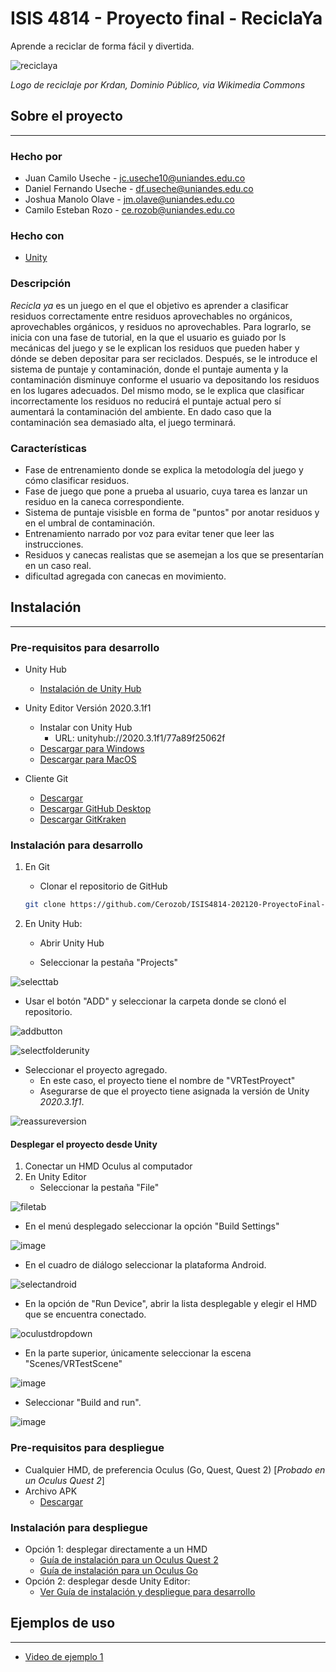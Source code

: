 # ISIS 4814 - Proyecto final - ReciclaYa

Aprende a reciclar de forma fácil y divertida.

![reciclaya](https://user-images.githubusercontent.com/55302468/145698368-c9f7e135-1959-454e-ace1-c88205e0b96e.png)

*Logo de reciclaje por Krdan, Dominio Público, via Wikimedia Commons*

## Sobre el proyecto

---

### Hecho por

- Juan Camilo Useche - jc.useche10@uniandes.edu.co
- Daniel Fernando Useche - df.useche@uniandes.edu.co
- Joshua Manolo Olave - jm.olave@uniandes.edu.co
- Camilo Esteban Rozo - ce.rozob@uniandes.edu.co

### Hecho con

- [Unity](https://unity.com/es)

### Descripción

*Recicla ya* es un juego en el que el objetivo es aprender a clasificar residuos correctamente entre residuos aprovechables no orgánicos, aprovechables orgánicos, y residuos no aprovechables. Para lograrlo, se inicia con una fase de tutorial, en la que el usuario es guiado por ls mecánicas del juego y se le explican los residuos que pueden haber y dónde se deben depositar para ser reciclados. Después, se le introduce el sistema de puntaje y contaminación, donde el puntaje aumenta y la contaminación disminuye conforme el usuario va depositando los residuos en los lugares adecuados. Del mismo modo, se le explica que clasificar incorrectamente los residuos no reducirá el puntaje actual pero sí aumentará la contaminación del ambiente. En dado caso que la contaminación sea demasiado alta, el juego terminará.

### Características

- Fase de entrenamiento donde se explica la metodología del juego y cómo clasificar residuos.
- Fase de juego que pone a prueba al usuario, cuya tarea es lanzar un residuo en la caneca correspondiente.
- Sistema de puntaje visisble en forma de "puntos" por anotar residuos y en el umbral de contaminación.
- Entrenamiento narrado por voz para evitar tener que leer las instrucciones.
- Residuos y canecas realistas que se asemejan a los que se presentarían en un caso real.
- dificultad agregada con canecas en movimiento.

## Instalación

---

### Pre-requisitos para desarrollo

- Unity Hub

  - [Instalación de Unity Hub](https://unity.com/es/download)

- Unity Editor Versión 2020.3.1f1

  - Instalar con Unity Hub 
    - URL: unityhub://2020.3.1f1/77a89f25062f
  - [Descargar para Windows](https://download.unity3d.com/download_unity/77a89f25062f/UnityDownloadAssistant-2020.3.1f1.exe)
  - [Descargar para MacOS](https://download.unity3d.com/download_unity/77a89f25062f/UnityDownloadAssistant-2020.3.1f1.dmg)

- Cliente Git

  - [Descargar](https://git-scm.com/downloads)
  - [Descargar GitHub Desktop](https://desktop.github.com/)
  - [Descargar GitKraken](https://www.gitkraken.com/download)

### Instalación para desarrollo

1. En Git

   - Clonar el repositorio de GitHub

   ```bash
   git clone https://github.com/Cerozob/ISIS4814-202120-ProyectoFinal-ReciclaYa.git
   ```
   
2. En Unity Hub:

   - Abrir Unity Hub

   - Seleccionar la pestaña "Projects"
 
![selecttab](https://user-images.githubusercontent.com/55302468/140423330-5a63a823-5175-4e9d-b42d-4633cf6301cc.png)

   - Usar el botón "ADD" y seleccionar la carpeta donde se clonó el repositorio.

![addbutton](https://user-images.githubusercontent.com/55302468/140423385-49f3bdd6-ff41-4f34-ae32-5207006a6a4c.png)

![selectfolderunity](https://user-images.githubusercontent.com/55302468/145699563-709f38bb-4ba6-4617-b947-e1fb14120186.png)

   - Seleccionar el proyecto agregado.
     - En este caso, el proyecto tiene el nombre de "VRTestProyect"
     - Asegurarse de que el proyecto tiene asignada la versión de Unity *2020.3.1f1*.

![reassureversion](https://user-images.githubusercontent.com/55302468/145699692-3e5df21e-31af-4485-8650-ce406190e24c.png)

#### Desplegar el proyecto desde Unity

1. Conectar un HMD Oculus al computador
2. En Unity Editor
   - Seleccionar la pestaña "File"
   
![filetab](https://user-images.githubusercontent.com/55302468/145699744-691b659f-a344-400c-a7da-e2e562aabc4b.png)

   - En el menú desplegado seleccionar la opción "Build Settings"

![image](https://user-images.githubusercontent.com/55302468/140439396-1c324bab-fd54-49ed-b876-32dca92124e1.png)

   - En el cuadro de diálogo seleccionar la plataforma Android.

![selectandroid](https://user-images.githubusercontent.com/55302468/140437717-316618f5-a2a7-4b8a-9d4c-a0b0d52ed94f.png)

   - En la opción de "Run Device", abrir la lista desplegable y elegir el HMD que se encuentra conectado.

![oculustdropdown](https://user-images.githubusercontent.com/55302468/140437836-98b0e277-46e6-46aa-9b6b-035c70eb18b1.png)

   - En la parte superior, únicamente seleccionar la escena "Scenes/VRTestScene"

![image](https://user-images.githubusercontent.com/55302468/140437900-a09f4788-08a3-4d57-8f91-a797d2c1ae16.png)

   - Seleccionar "Build and run".

![image](https://user-images.githubusercontent.com/55302468/140438024-5b5a4923-de98-4be3-8ea0-83695b88d8d8.png)

### Pre-requisitos para despliegue

- Cualquier HMD, de preferencia Oculus (Go, Quest, Quest 2) [_Probado en un Oculus Quest 2_]
- Archivo APK
  - [Descargar](https://github.com/Cerozob/ISIS4814-202120-ProyectoFinal-ReciclaYa/releases/download/v1.0/reciclaya.apk)

### Instalación para despliegue

- Opción 1: desplegar directamente a un HMD
  - [Guía de instalación para un Oculus Quest 2](https://headjack.io/knowledge-base/how-to-easily-sideload-a-vr-app-to-oculus-quest-2/)
  - [Guía de instalación para un Oculus Go](https://headjack.io/tutorial/sideload-install-app-apk-oculus-go-quest/)  
- Opción 2: desplegar desde Unity Editor:
  - [Ver Guía de instalación y despliegue para desarrollo](#instalación-para-desarrollo)

## Ejemplos de uso

---

- [Video de ejemplo 1](https://www.youtube.com/watch?v=hEyqFmwu4b4)
